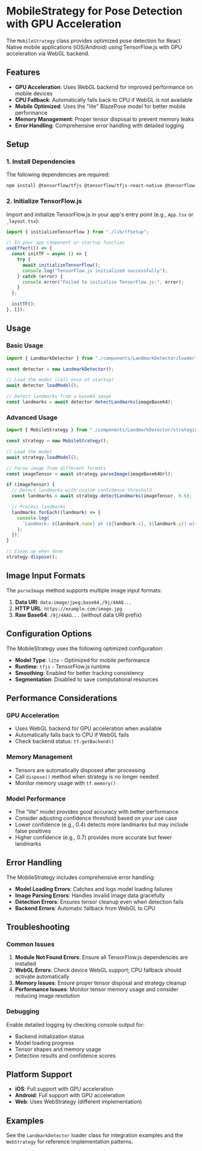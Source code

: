 # MobileStrategy for Pose Detection with GPU Acceleration

The `MobileStrategy` class provides optimized pose detection for React Native mobile applications (iOS/Android) using TensorFlow.js with GPU acceleration via WebGL backend.

## Features

- **GPU Acceleration**: Uses WebGL backend for improved performance on mobile devices
- **CPU Fallback**: Automatically falls back to CPU if WebGL is not available
- **Mobile Optimized**: Uses the "lite" BlazePose model for better mobile performance
- **Memory Management**: Proper tensor disposal to prevent memory leaks
- **Error Handling**: Comprehensive error handling with detailed logging

## Setup

### 1. Install Dependencies

The following dependencies are required:

```bash
npm install @tensorflow/tfjs @tensorflow/tfjs-react-native @tensorflow-models/pose-detection @tensorflow/tfjs-backend-webgl --legacy-peer-deps
```

### 2. Initialize TensorFlow.js

Import and initialize TensorFlow.js in your app's entry point (e.g., `App.tsx` or `_layout.tsx`):

```typescript
import { initializeTensorFlow } from "./lib/tfSetup";

// In your app component or startup function
useEffect(() => {
  const initTF = async () => {
    try {
      await initializeTensorFlow();
      console.log("TensorFlow.js initialized successfully");
    } catch (error) {
      console.error("Failed to initialize TensorFlow.js:", error);
    }
  };

  initTF();
}, []);
```

## Usage

### Basic Usage

```typescript
import { LandmarkDetector } from "./components/LandmarkDetector/loader";

const detector = new LandmarkDetector();

// Load the model (call once at startup)
await detector.loadModel();

// Detect landmarks from a base64 image
const landmarks = await detector.detectLandmarks(imageBase64);
```

### Advanced Usage

```typescript
import { MobileStrategy } from "./components/LandmarkDetector/strategies/MobileStrategy";

const strategy = new MobileStrategy();

// Load the model
await strategy.loadModel();

// Parse image from different formats
const imageTensor = await strategy.parseImage(imageBase64Url);

if (imageTensor) {
  // Detect landmarks with custom confidence threshold
  const landmarks = await strategy.detectLandmarks(imageTensor, 0.6);

  // Process landmarks
  landmarks.forEach((landmark) => {
    console.log(
      `Landmark: ${landmark.name} at (${landmark.x}, ${landmark.y}) with confidence ${landmark.score}`
    );
  });
}

// Clean up when done
strategy.dispose();
```

## Image Input Formats

The `parseImage` method supports multiple image input formats:

1. **Data URI**: `data:image/jpeg;base64,/9j/4AAQ...`
2. **HTTP URL**: `https://example.com/image.jpg`
3. **Raw Base64**: `/9j/4AAQ...` (without data URI prefix)

## Configuration Options

The MobileStrategy uses the following optimized configuration:

- **Model Type**: `lite` - Optimized for mobile performance
- **Runtime**: `tfjs` - TensorFlow.js runtime
- **Smoothing**: Enabled for better tracking consistency
- **Segmentation**: Disabled to save computational resources

## Performance Considerations

### GPU Acceleration

- Uses WebGL backend for GPU acceleration when available
- Automatically falls back to CPU if WebGL fails
- Check backend status: `tf.getBackend()`

### Memory Management

- Tensors are automatically disposed after processing
- Call `dispose()` method when strategy is no longer needed
- Monitor memory usage with `tf.memory()`

### Model Performance

- The "lite" model provides good accuracy with better performance
- Consider adjusting confidence threshold based on your use case
- Lower confidence (e.g., 0.4) detects more landmarks but may include false positives
- Higher confidence (e.g., 0.7) provides more accurate but fewer landmarks

## Error Handling

The MobileStrategy includes comprehensive error handling:

- **Model Loading Errors**: Catches and logs model loading failures
- **Image Parsing Errors**: Handles invalid image data gracefully
- **Detection Errors**: Ensures tensor cleanup even when detection fails
- **Backend Errors**: Automatic fallback from WebGL to CPU

## Troubleshooting

### Common Issues

1. **Module Not Found Errors**: Ensure all TensorFlow.js dependencies are installed
2. **WebGL Errors**: Check device WebGL support; CPU fallback should activate automatically
3. **Memory Issues**: Ensure proper tensor disposal and strategy cleanup
4. **Performance Issues**: Monitor tensor memory usage and consider reducing image resolution

### Debugging

Enable detailed logging by checking console output for:

- Backend initialization status
- Model loading progress
- Tensor shapes and memory usage
- Detection results and confidence scores

## Platform Support

- **iOS**: Full support with GPU acceleration
- **Android**: Full support with GPU acceleration
- **Web**: Uses WebStrategy (different implementation)

## Examples

See the `LandmarkDetector` loader class for integration examples and the `WebStrategy` for reference implementation patterns.
